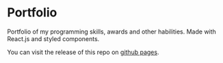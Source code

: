 # Portfolio

Portfolio of my programming skills, awards and other habilities.
Made with React.js and styled components.

You can visit the release of this repo on [github pages](https://l-anghelo-chinchilla.github.io/portfolio/). 
